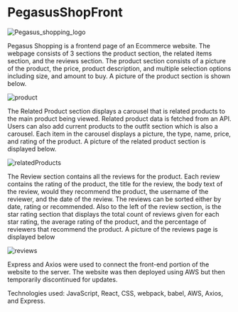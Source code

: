 # PegasusShopFront
![Pegasus_shopping_logo](https://user-images.githubusercontent.com/24627529/129651088-a6dfbc15-cdd5-4739-b5de-c77dcadaf252.png)

Pegasus Shopping is a frontend page of an Ecommerce website. The webpage consists of 3 sections the product section, the related items section, and the reviews section.  The product section consists of a picture of the product, the price, product description, and multiple selection options including size, and amount to buy. A picture of the product section is shown below.

![product](https://user-images.githubusercontent.com/24627529/129650999-2b822b8e-3de5-4630-98ac-a3e1c5d4ade6.png)

The Related Product section displays a carousel that is related products to the main product being viewed. Related product data is fetched from an API. Users can also add current products to the outfit section which is also a carousel. Each item in the carousel displays a picture, the type, name, price, and rating of the product. A picture of the related product section is displayed below.

![relatedProducts](https://user-images.githubusercontent.com/24627529/129651702-5a7b65d5-a9fa-4c4b-ba50-d3f141cc2c12.png)

The Review section contains all the reviews for the product.  Each review contains the rating of the product, the title for the review, the body text of the review, would they recommend the product, the username of the reviewer, and the date of the review. The reviews can be sorted either by date, rating or recommended. Also to the left of the review section, is the star rating section that displays the total count of reviews given for each star rating, the average rating of the product, and the percentage of reviewers that recommend the product. A picture of the reviews page is displayed below

![reviews](https://user-images.githubusercontent.com/24627529/129652839-c0e6c3b0-8627-444c-b9ee-b0de8c13702b.png)

Express and Axios were used to connect the front-end portion of the website to the server. The website was then deployed using AWS but then temporarily discontinued for updates. 

Technologies used: JavaScript, React, CSS, webpack, babel, AWS, Axios, and Express.
